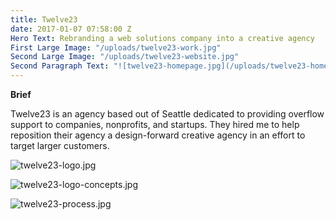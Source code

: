 ```yaml
---
title: Twelve23
date: 2017-01-07 07:58:00 Z
Hero Text: Rebranding a web solutions company into a creative agency
First Large Image: "/uploads/twelve23-work.jpg"
Second Large Image: "/uploads/twelve23-website.jpg"
Second Paragraph Text: "![twelve23-homepage.jpg](/uploads/twelve23-homepage.jpg)"
---
```


**Brief**

Twelve23 is an agency based out of Seattle dedicated to providing overflow support to companies, nonprofits, and startups. They hired me to help reposition their agency a design-forward creative agency in an effort to target larger customers.

![twelve23-logo.jpg](/uploads/twelve23-logo.jpg)

![twelve23-logo-concepts.jpg](/uploads/twelve23-logo-concepts.jpg)

![twelve23-process.jpg](/uploads/twelve23-process.jpg)

